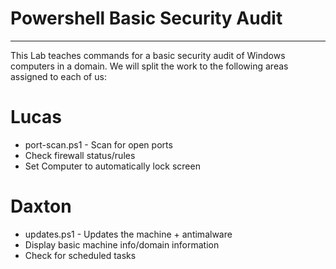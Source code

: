 # Powershell Basic Security Audit
---
This Lab teaches commands for a basic security audit of Windows computers in a domain. 
We will split the work to the following areas assigned to each of us:

# Lucas
* port-scan.ps1 - Scan for open ports 
* Check firewall status/rules 
* Set Computer to automatically lock screen

# Daxton
* updates.ps1 - Updates the machine + antimalware
* Display basic machine info/domain information 
* Check for scheduled tasks 
